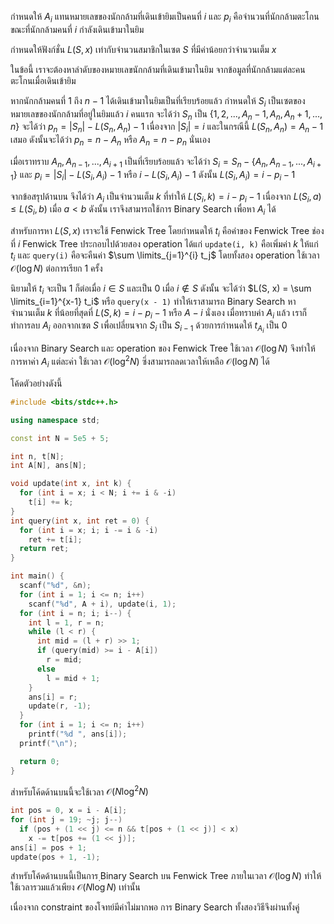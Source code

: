 กำหนดให้ $A_i$ แทนหมายเลขของนักกล้ามที่เดินเข้ายิมเป็นคนที่ $i$ และ $p_i$ คือจำนวนที่นักกล้ามตะโกนขณะที่นักกล้ามคนที่ $i$ กำลังเดินเข้ามาในยิม

กำหนดให้ฟังก์ชั่น $L(S, x)$ เท่ากับจำนวนสมาชิกในเซต $S$ ที่มีค่าน้อยกว่าจำนวนเต็ม $x$

ในข้อนี้ เราจะต้องหาลำดับของหมายเลขนักกล้ามที่เดินเข้ามาในยิม จากข้อมูลที่นักกล้ามแต่ละคนตะโกนเมื่อเดินเข้ายิม

หากนักกล้ามคนที่ $1$ ถึง $n - 1$ ได้เดินเข้ามาในยิมเป็นที่เรียบร้อยแล้ว กำหนดให้ $S_i$ เป็นเซตของหมายเลขของนักกล้ามที่อยู่ในยิมแล้ว $i$ คนแรก จะได้ว่า $S_n$ เป็น $\{1, 2, ..., A_n - 1, A_n, A_n + 1, ..., n\}$ จะได้ว่า $p_n = |S_n| - L(S_n, A_n) - 1$ เนื่องจาก $|S_i| = i$ และในกรณีนี้ $L(S_n, A_n) = A_n - 1$ เสมอ ดังนั้นจะได้ว่า $p_n = n - A_n$ หรือ $A_n = n - p_n$ นั่นเอง

เมื่อเราทราบ $A_n, A_{n-1}, ..., A_{i + 1}$ เป็นที่เรียบร้อยแล้ว จะได้ว่า $S_i = S_n - \{A_n, A_{n-1}, ..., A_{i + 1}\}$ และ $p_i = |S_i| - L(S_i, A_i) - 1$ หรือ $i - L(S_i, A_i) - 1$ ดังนั้น $L(S_i, A_i) = i - p_i - 1$

จากข้อสรุปด้านบน จึงได้ว่า $A_i$ เป็นจำนวนเต็ม $k$ ที่ทำให้ $L(S_i, k) = i - p_i - 1$ เนื่องจาก $L(S_i, a) \leq L(S_i, b)$ เมื่อ $a < b$ ดังนั้น เราจึงสามารถใช้การ Binary Search เพื่อหา $A_i$ ได้

สำหรับการหา $L(S, x)$ เราจะใช้ Fenwick Tree โดยกำหนดให้ $t_i$ คือค่าของ Fenwick Tree ช่องที่ $i$ Fenwick Tree ประกอบไปด้วยสอง operation ได้แก่ `update(i, k)` คือเพิ่มค่า $k$ ให้แก่ $t_i$ และ `query(i)` คือจะคืนค่า $\sum \limits_{j=1}^{i} t_j$ โดยทั้งสอง operation ใช้เวลา $\mathcal{O}(\log N)$ ต่อการเรียก 1 ครั้ง 

นิยามให้ $t_i$ จะเป็น 1 ก็ต่อเมื่อ $i \in S$ และเป็น 0 เมื่อ $i \notin S$ ดังนั้น จะได้ว่า $L(S, x) = \sum \limits_{i=1}^{x-1} t_i$ หรือ `query(x - 1)` ทำให้เราสามารถ Binary Search หาจำนวนเต็ม $k$ ที่น้อยที่สุดที่ $L(S, k) = i - p_i - 1$ หรือ $A-i$ นั่งเอง เมื่อทราบค่า $A_i$ แล้ว เราก็ทำการลบ $A_i$ ออกจากเซต $S$ เพื่อเปลี่ยนจาก $S_i$ เป็น $S_{i-1}$ ด้วยการกำหนดให้ $t_{A_i}$ เป็น 0

เนื่องจาก Binary Search และ operation ของ Fenwick Tree ใช้เวลา $\mathcal{O}(\log N)$ จึงทำให้การหาค่า $A_i$ แต่ละค่า ใช้เวลา $\mathcal{O}(\log^2 N)$ ซึ่งสามารถลดเวลาให้เหลือ $\mathcal{O}(\log N)$ ได้

โค้ดตัวอย่างดังนี้

```cpp
#include <bits/stdc++.h>

using namespace std;

const int N = 5e5 + 5;

int n, t[N];
int A[N], ans[N];

void update(int x, int k) {
  for (int i = x; i < N; i += i & -i)
    t[i] += k;
}
int query(int x, int ret = 0) {
  for (int i = x; i; i -= i & -i)
    ret += t[i];
  return ret;
}

int main() {
  scanf("%d", &n);
  for (int i = 1; i <= n; i++)
    scanf("%d", A + i), update(i, 1);
  for (int i = n; i; i--) {
    int l = 1, r = n;
    while (l < r) {
      int mid = (l + r) >> 1;
      if (query(mid) >= i - A[i])
        r = mid;
      else
        l = mid + 1;
    }
    ans[i] = r;
    update(r, -1);
  }
  for (int i = 1; i <= n; i++)
    printf("%d ", ans[i]);
  printf("\n");

  return 0;
}
```

สำหรับโค้ดด้านบนนี้จะใช้เวลา $\mathcal{O}(N \log^2 N)$

```cpp
int pos = 0, x = i - A[i];
for (int j = 19; ~j; j--)
  if (pos + (1 << j) <= n && t[pos + (1 << j)] < x)
    x -= t[pos += (1 << j)];
ans[i] = pos + 1;
update(pos + 1, -1);
```

สำหรับโค้ดด้านบนนี้เป็นการ ฺBinary Search บน Fenwick Tree ภายในเวลา $\mathcal{O}(\log N)$ ทำให้ใช้เวลารวมแล้วเพียง $\mathcal{O}(N \log N)$ เท่านั้น

เนื่องจาก constraint ของโจทย์มีค่าไม่มากพอ การ Binary Search ทั้งสองวิธีจึงผ่านทั้งคู่